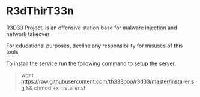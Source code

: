 # R3dThirT33n

R3D33 Project, is an offensive station base for malware injection and network takeover

For educational purposes, decline any responsibility for misuses of this tools

To install the service run the following command to setup the server.

> wget https://raw.githubusercontent.com/th333boo/r3d33/master/installer.sh && chmod +x installer.sh
